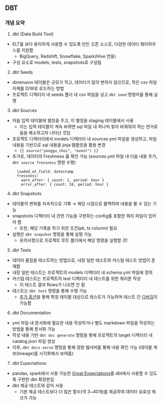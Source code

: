 ## DBT  
  
### 개념 요약  

1. dbt (Data Build Tool)  
  - ELT를 보다 용이하게 사용할 수 있도록 만든 오픈 소스로, 다양한 데이터 웨어하우스를 지원함
    - BigQuery, Redshift, Snowflake, Spark(Hive 연동)
  - 구성 요소로 models, tests, snapshots로 구성됨
2. dbt Seeds  
  - dimension 테이블은 규모가 작고, 데이터가 많이 변하지 않으므로, 작은 csv 파일 자체를 D/W로 로드하는 방법  
  - 프로젝트 디렉터리 내 seeds 폴더 내 csv 파일을 넣고 ```dbt seed``` 명령어를 통해 실행  
3. dbt Sources  
  - 처음 입력 테이블에 별칭을 주고, 이 별칭을 staging 테이블에서 사용  
    - 이는 입력 테이블이 계속 바뀌면 sql 파일 내 하나씩 찾아 바꿔줘야 하는 번거로움을 해소하고자 나타난 것임  
  - 프로젝트 디렉터리에서 models 디렉터리 내 sources.yml 파일을 생성하고, 파일 내용을 기반으로 sql 내용을 jinja 템플릿을 활용 변경  
    - ```{{ source("yonggu_choi", "event") }}```  
  - 추가로, 데이터의 Freshness 를 확인 가능 \(sources.yml 파일 내 다음 내용 추가, ```dbt source fressness``` 명령 수행\)
    ```
      loaded_at_field: datestamp
      fressness:
        warn_after: { count: 1, period: hour }
        error_after: { count: 24, period: hour }
    ```
4. dbt Snapshots  
  - 테이블의 변화를 지속적으로 기록 → 해당 시점으로 롤백하여 내용을 볼 수 있는 기능  
  - snapshots 디렉터리 내 관련 기능을 구현하는 config를 포함한 쿼리 파일이 있어야 함  
    - 또한, 해당 기록을 하기 위한 조건(pk, ts column) 필요  
  - 실행은 ```dbt snapshot``` 명령을 통해 실행 가능  
    - 유의사항으로 프로젝트 루트 폴더에서 해당 명령을 실행할 것!  
5. dbt Tests  
  - 데이터 품질을 테스트하는 방법으로, 내장 일반 테스트와 커스텀 테스트 방법이 존재함  
  - 내장 일반 테스트는 프로젝트의 models 디렉터리 내 schema.yml 파일에 정의  
  - 커스텀 테스트는 프로젝트의 test 디렉터리 내 테스트를 위한 쿼리문 작성  
    - 이 테스트 결과 Rows가 나오면 안 됨  
  - 테스트는 ```dbt test``` 명령을 통해 수행 가능  
    - [추가 옵션](https://docs.getdbt.com/reference/commands/test)을 통해 특정 테이블 대상으로 테스트가 가능하며 테스트 간 [디버깅](https://docs.getdbt.com/reference/commands/debug)이 가능함  
6. dbt Documentation  
  - yml 파일 내 문서화에 필요한 내용 작성하거나 별도 markdown 파일을 작성하는 방법을 통해 문서화 가능  
  - 작성 내용 기반 ```dbt doc generate``` 명령을 통해 프로젝트의 target 디렉터리 내 catalog.json 파일 생성  
  - 이후, ```dbt docs serve``` 명령을 통해 경량 웹서버를 통해 내용 확인 가능 (테이블 계보(lineage)를 시각화해서 보여줌)  
7. dbt Expectations  
  - pandas, spark에서 사용 가능한 [Great Expectations](https://docs.greatexpectations.io/docs/reference/learn/conceptual_guides/gx_overview)를 dbt에서 사용할 수 있도록 구현한 dbt 확장판임
  - dbt 제공 테스트와 같이 사용  
    - 기본 제공 테스트보다 더 많은 함수(약 3~40개)를 제공하여 데이터 유효성 체크가 가능  
